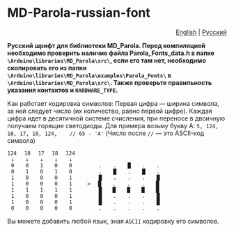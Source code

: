 # MD-Parola-russian-font
<p align="right">
  <a href="./README.md">English</a>
  |
  <a href="./README-RU.md">Русский</a>
</p>

**Русский шрифт для библиотеки MD_Parola. Перед компиляцией необходимо проверить наличие файла Parola_Fonts_data.h в папке `\Arduino\libraries\MD_Parola\src\`, если его там нет, необходимо скопировать его из папки `\Arduino\libraries\MD_Parola\examples\Parola_Fonts\` в `\Arduino\libraries\MD_Parola\src\`. Также проверьте правильность указания контактов и `HARDWARE_TYPE`.**

Как работает кодировка символов: Первая цифра — ширина символа, за ней следует число (их количество, равно первой цифре). Каждая цифра идет в десятичной системе счисления, при переносе в двоичную получаем горящие светодиоды. Для примера возьму букву А: `5, 124, 18, 17, 18, 124,    // 65 - 'A'`  (Число после `//` — это ASCII-код символа)

```
124⠀⠀18⠀⠀17⠀⠀18⠀⠀124
⠀↓⠀⠀⠀↓⠀⠀⠀↓⠀⠀⠀↓⠀⠀⠀↓
⠀0⠀⠀⠀0⠀⠀⠀1⠀⠀⠀0⠀⠀⠀0⠀⠀⠀⠀⠀⠀⠀.⠀⠀⠀.⠀⠀⠀█⠀⠀⠀.⠀⠀⠀.
⠀0⠀⠀⠀1⠀⠀⠀0⠀⠀⠀1⠀⠀⠀0⠀⠀⠀⠀⠀⠀⠀.⠀⠀⠀█⠀⠀⠀.⠀⠀⠀█⠀⠀⠀.
⠀1⠀⠀⠀0⠀⠀⠀0⠀⠀⠀0⠀⠀⠀1⠀⠀⠀⠀⠀⠀⠀█⠀⠀⠀.⠀⠀⠀.⠀⠀⠀.⠀⠀⠀█
⠀1⠀⠀⠀0⠀⠀⠀0⠀⠀⠀0⠀⠀⠀1⠀⠀⠀⠀>⠀⠀█⠀⠀⠀.⠀⠀⠀.⠀⠀⠀.⠀⠀⠀█
⠀1⠀⠀⠀1⠀⠀⠀1⠀⠀⠀1⠀⠀⠀1⠀⠀⠀⠀⠀⠀⠀█⠀⠀ █⠀⠀⠀█⠀⠀⠀█⠀⠀⠀█
⠀1⠀⠀⠀0⠀⠀⠀0⠀⠀⠀0⠀⠀⠀1⠀⠀⠀⠀⠀⠀⠀█⠀⠀⠀.⠀⠀⠀.⠀⠀⠀.⠀⠀⠀█
⠀1⠀⠀⠀0⠀⠀⠀0⠀⠀⠀0⠀⠀⠀1⠀⠀⠀⠀⠀⠀⠀█⠀⠀⠀.⠀⠀⠀.⠀⠀⠀.⠀⠀⠀█
⠀0⠀⠀⠀0⠀⠀⠀0⠀⠀⠀0⠀⠀⠀0⠀⠀⠀⠀⠀⠀⠀.⠀⠀⠀.⠀⠀⠀.⠀⠀⠀.⠀⠀⠀.
```

Вы можете добавить любой язык, зная `ASCII` кодировку его символов.
